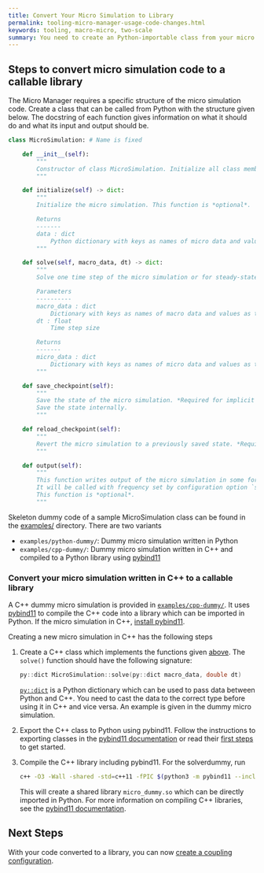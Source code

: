 ```yaml
---
title: Convert Your Micro Simulation to Library
permalink: tooling-micro-manager-usage-code-changes.html
keywords: tooling, macro-micro, two-scale
summary: You need to create an Python-importable class from your micro simulation code.
---
```


## Steps to convert micro simulation code to a callable library

The Micro Manager requires a specific structure of the micro simulation code. Create a class that can be called from Python with the structure given below. The docstring of each function gives information on what it should do and what its input and output should be.

```python
class MicroSimulation: # Name is fixed

    def __init__(self):
        """
        Constructor of class MicroSimulation. Initialize all class member variables here.
        """

    def initialize(self) -> dict:
        """
        Initialize the micro simulation. This function is *optional*.

        Returns
        -------
        data : dict
            Python dictionary with keys as names of micro data and values as the data at the initial condition
        """

    def solve(self, macro_data, dt) -> dict:
        """
        Solve one time step of the micro simulation or for steady-state problems: solve until steady state is reached.

        Parameters
        ----------
        macro_data : dict
            Dictionary with keys as names of macro data and values as the data
        dt : float
            Time step size

        Returns
        -------
        micro_data : dict
            Dictionary with keys as names of micro data and values as the updated micro data
        """

    def save_checkpoint(self):
        """
        Save the state of the micro simulation. *Required for implicit coupling*.
        Save the state internally.
        """

    def reload_checkpoint(self):
        """
        Revert the micro simulation to a previously saved state. *Required for implicit coupling*.
        """

    def output(self):
        """
        This function writes output of the micro simulation in some form.
        It will be called with frequency set by configuration option `simulation_params: micro_output_n`
        This function is *optional*.
        """
```

Skeleton dummy code of a sample MicroSimulation class can be found in the [examples/](https://github.com/precice/micro-manager/tree/main/examples/) directory. There are two variants

* `examples/python-dummy/`: Dummy micro simulation written in Python
* `examples/cpp-dummy/`: Dummy micro simulation written in C++ and compiled to a Python library using [pybind11](https://pybind11.readthedocs.io/en/stable/)

### Convert your micro simulation written in C++ to a callable library

A C++ dummy micro simulation is provided in [`examples/cpp-dummy/`](github.com/precice/micro-manager/tree/main/examples/cpp-dummy).
It uses [pybind11](https://pybind11.readthedocs.io/en/stable/) to compile the C++ code into a library which can be imported in Python. If the micro simulation in C++, [install pybind11](https://pybind11.readthedocs.io/en/stable/installing.html).

Creating a new micro simulation in C++ has the following steps

1. Create a C++ class which implements the functions given [above](#steps-to-convert-micro-simulation-code-to-a-callable-library).
The `solve()` function should have the following signature:

    ```cpp
    py::dict MicroSimulation::solve(py::dict macro_data, double dt)
    ```

    [`py::dict`](https://pybind11.readthedocs.io/en/stable/advanced/pycpp/object.html?#instantiating-compound-python-types-from-c) is a Python dictionary which can be used to pass data between Python and C++. You need to cast the data to the correct type before using it in C++ and vice versa. An example is given in the dummy micro simulation.

2. Export the C++ class to Python using pybind11. Follow the instructions to exporting classes in the [pybind11 documentation](https://pybind11.readthedocs.io/en/stable/classes.html) or read their [first steps](https://pybind11.readthedocs.io/en/stable/basics.html) to get started.

3. Compile the C++ library including pybind11. For the solverdummy, run

    ```bash
    c++ -O3 -Wall -shared -std=c++11 -fPIC $(python3 -m pybind11 --includes) micro_cpp_dummy.cpp -o micro_dummy$(python3-config --extension-suffix)
    ```

    This will create a shared library `micro_dummy.so` which can be directly imported in Python.
    For more information on compiling C++ libraries, see the [pybind11 documentation](https://pybind11.readthedocs.io/en/stable/compiling.html).

## Next Steps

With your code converted to a library, you can now [create a coupling configuration](tooling-micro-manager-usage-configuration.html).
